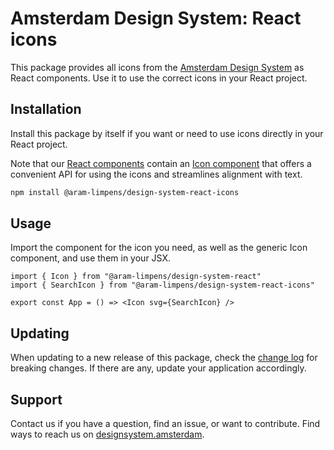 <!-- @license CC0-1.0 -->

# Amsterdam Design System: React icons

This package provides all icons from the [Amsterdam Design System](https://designsystem.amsterdam) as React components.
Use it to use the correct icons in your React project.

## Installation

Install this package by itself if you want or need to use icons directly in your React project.

Note that our [React components](https://www.npmjs.com/package/@aram-limpens/design-system-react) contain an [Icon component](https://designsystem.amsterdam/?path=/docs/components-media-icon--docs) that offers a convenient API for using the icons and streamlines alignment with text.

```sh
npm install @aram-limpens/design-system-react-icons
```

## Usage

Import the component for the icon you need, as well as the generic Icon component, and use them in your JSX.

<!-- prettier-ignore -->
```tsx
import { Icon } from "@aram-limpens/design-system-react"
import { SearchIcon } from "@aram-limpens/design-system-react-icons"

export const App = () => <Icon svg={SearchIcon} />
```

## Updating

When updating to a new release of this package, check the [change log](https://github.com/Amsterdam/design-system/blob/develop/packages-proprietary/react-icons/CHANGELOG.md) for breaking changes.
If there are any, update your application accordingly.

## Support

Contact us if you have a question, find an issue, or want to contribute.
Find ways to reach us on [designsystem.amsterdam](https://designsystem.amsterdam/?path=/docs/docs-introduction--docs#send-a-message).
